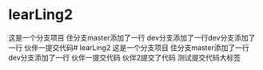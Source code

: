 # learLing2
这是一个分支项目
住分支master添加了一行
dev分支添加了一行dev分支添加了一行
伙伴一提交代码# learLing2
这是一个分支项目
住分支master添加了一行
dev分支添加了一行
伙伴一提交代码
伙伴2提交了代码
测试提交代码大标签
